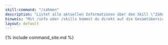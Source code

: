 ```yaml
---
skill-command: "/zähmen"
description: "Listet alle aktuellen Informationen über den Skill \"Zähmen\" auf."
hinweis: "Mit /info oder /skills kommst du direkt auf die Gesamtübersicht deiner Skills."
layout: default
---
```

{% include command_site.md %}
